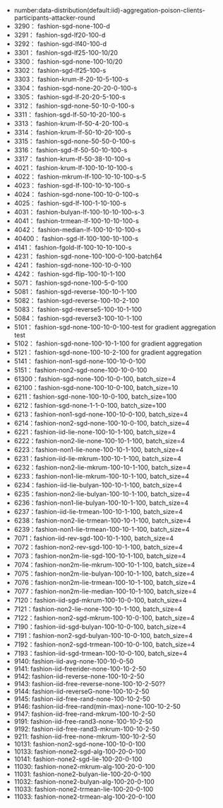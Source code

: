 - number:data-distribution(default:iid)-aggregation-poison-clients-participants-attacker-round
- 3290： fashion-sgd-none-100-d
- 3291： fashion-sgd-lf20-100-d
- 3292： fashion-sgd-lf40-100-d
- 3301： fashion-sgd-lf25-100-10/20
- 3300： fashion-sgd-none-100-10/20
- 3302： fashion-sgd-lf25-100-s
- 3303： fashion-krum-lf-20-10-5-100-s
- 3304： fashion-sgd-none-20-20-0-100-s
- 3305： fashion-sgd-lf-20-20-5-100-s
- 3312： fashion-sgd-none-50-10-0-100-s
- 3311： fashion-sgd-lf-50-10-20-100-s
- 3313： fashion-krum-lf-50-4-20-100-s
- 3314： fashion-krum-lf-50-10-20-100-s
- 3315： fashion-sgd-none-50-50-0-100-s
- 3316： fashion-sgd-lf-50-50-10-100-s
- 3317： fashion-krum-lf-50-38-10-100-s
- 4021： fashion-krum-lf-100-10-10-100-s
- 4022： fashion-mkrum-lf-100-10-10-100-s-5
- 4023： fashion-sgd-lf-100-10-10-100-s
- 4024： fashion-sgd-none-100-10-0-100-s
- 4025： fashion-sgd-lf-100-1-10-100-s
- 4031： fashion-bulyan-lf-100-10-10-100-s-3
- 4041： fashion-trmean-lf-100-10-10-100-s
- 4042： fashion-median-lf-100-10-10-100-s
- 40400： fashion-sgd-lf-100-100-10-100-s
- 4141： fashion-fgold-lf-100-10-10-100-s
- 4231： fashion-sgd-none-100-100-0-100-batch64
- 4241： fashion-sgd-none-100-10-0-100
- 4242： fashion-sgd-flip-100-10-1-100
- 5071： fashion-sgd-none-100-5-0-100
- 5081： fashion-sgd-reverse-100-10-1-100
- 5082： fashion-sgd-reverse-100-10-2-100
- 5083： fashion-sgd-reverse5-100-10-1-100
- 5084： fashion-sgd-reverse3-100-10-1-100
- 5101： fashion-sgd-none-100-10-0-100-test for gradient aggregation test
- 5102： fashion-sgd-none-100-10-1-100 for gradient aggregation
- 5121： fashion-sgd-none-100-10-2-100 for gradient aggregation
- 5141： fashion-non1-sgd-none-100-10-0-100
- 5151： fashion-non2-sgd-none-100-10-0-100
- 61300：fashion-sgd-none-100-10-0-100, batch_size=4
- 62100：fashion-sgd-none-100-10-0-100, batch_size=10
- 6211：fashion-sgd-none-100-10-0-100, batch_size=100
- 6212：fashion-sgd-none-1-1-0-100, batch_size=100
- 6213：fashion-non1-sgd-none-100-10-0-100, batch_size=4
- 6214：fashion-non2-sgd-none-100-10-0-100, batch_size=4
- 6221：fashion-iid-lie-none-100-10-1-100, batch_size=4
- 6222：fashion-non2-lie-none-100-10-1-100, batch_size=4
- 6223：fashion-non1-lie-none-100-10-1-100, batch_size=4
- 6231：fashion-iid-lie-mkrum-100-10-1-100, batch_size=4
- 6232：fashion-non2-lie-mkrum-100-10-1-100, batch_size=4
- 6233：fashion-non1-lie-mkrum-100-10-1-100, batch_size=4
- 6234：fashion-iid-lie-bulyan-100-10-1-100, batch_size=4
- 6235：fashion-non2-lie-bulyan-100-10-1-100, batch_size=4
- 6236：fashion-non1-lie-bulyan-100-10-1-100, batch_size=4
- 6237：fashion-iid-lie-trmean-100-10-1-100, batch_size=4
- 6238：fashion-non2-lie-trmean-100-10-1-100, batch_size=4
- 6239：fashion-non1-lie-trmean-100-10-1-100, batch_size=4
- 7071：fashion-iid-rev-sgd-100-10-1-100, batch_size=4
- 7072：fashion-non2-rev-sgd-100-10-1-100, batch_size=4
- 7073：fashion-non2m-lie-sgd-100-10-1-100, batch_size=4
- 7074：fashion-non2m-lie-mkrum-100-10-1-100, batch_size=4
- 7075：fashion-non2m-lie-bulyan-100-10-1-100, batch_size=4
- 7076：fashion-non2m-lie-trmean-100-10-1-100, batch_size=4
- 7077：fashion-non2m-lie-median-100-10-1-100, batch_size=4
- 7120：fashion-iid-sgd-mkrum-100-10-0-100, batch_size=4
- 7121：fashion-non2-lie-none-100-10-1-100, batch_size=4
- 7122：fashion-non2-sgd-mkrum-100-10-0-100, batch_size=4
- 7190：fashion-iid-sgd-bulyan-100-10-0-100, batch_size=4
- 7191：fashion-non2-sgd-bulyan-100-10-0-100, batch_size=4
- 7192：fashion-non2-sgd-trmean-100-10-0-100, batch_size=4
- 7193：fashion-iid-sgd-trmean-100-10-0-100, batch_size=4
- 9140: fashion-iid-avg-none-100-10-0-50
- 9141: fashion-iid-freerider-none-100-10-2-50
- 9142: fashion-iid-reverse-none-100-10-2-50
- 9143: fashion-iid-free-reverse-none-100-10-2-50??
- 9144: fashion-iid-reverseG-none-100-10-2-50
- 9145: fashion-iid-free-rand-none-100-10-2-50
- 9146: fashion-iid-free-rand(min-max)-none-100-10-2-50
- 9147: fashion-iid-free-rand-mkrum-100-10-2-50
- 9191: fashion-iid-free-rand3-none-100-10-2-50
- 9192: fashion-iid-free-rand3-mkrum-100-10-2-50
- 9211: fashion-iid-free-none-mkrum-100-10-2-50
- 10131: fashion-non2-sgd-none-100-10-0-100
- 10133: fashion-none2-sgd-alg-100-20-0-100
- 10141: fashion-none2-sgd-lie-100-20-0-100
- 11030: fashion-none2-mkrum-alg-100-20-0-100
- 11031: fashion-none2-bulyan-lie-100-20-0-100
- 11032: fashion-none2-bulyan-alg-100-20-0-100
- 11033: fashion-none2-trmean-lie-100-20-0-100
- 11033: fashion-none2-trmean-alg-100-20-0-100






